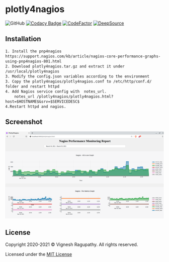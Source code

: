 # plotly4nagios

![GitHub](https://img.shields.io/github/license/vignesh88/plotly4nagios)
[![Codacy Badge](https://api.codacy.com/project/badge/Grade/b5584b07ff944a77a9e1fcd0951c2eb8)](https://app.codacy.com/gh/vignesh88/plotly4nagios?utm_source=github.com&utm_medium=referral&utm_content=vignesh88/plotly4nagios&utm_campaign=Badge_Grade_Settings)
[![CodeFactor](https://www.codefactor.io/repository/github/vignesh88/plotly4nagios/badge)](https://www.codefactor.io/repository/github/vignesh88/plotly4nagios)
[![DeepSource](https://deepsource.io/gh/vignesh88/plotly4nagios.svg/?label=active+issues&show_trend=true)](https://deepsource.io/gh/vignesh88/plotly4nagios/?ref=repository-badge)

## Installation

```
1. Install the pnp4nagios https://support.nagios.com/kb/article/nagios-core-performance-graphs-using-pnp4nagios-801.html
2. Download plotly4nagios.tar.gz and extract it under /usr/local/plotly4nagios
3. Modify the config.json variables according to the environment
3. Copy the plotly4nagios/plotly4nagios.conf to /etc/http/conf.d/ folder and restart httpd
4. Add Nagios service config with  notes_url.
    notes_url /plotly4nagios/plotly4nagios.html?host=$HOSTNAME$&srv=$SERVICEDESC$
4.Restart httpd and nagios.
```

## Screenshot

![Alt text](img/screenshot.png?raw=true "Title")

## License

Copyright 2020-2021 © Vignesh Ragupathy. All rights reserved.

Licensed under the [MIT License](https://github.com/vignesh88/plotly4nagios/blob/ed09f8d687014107c8002d92acbc7acd2f62468a/LICENSE)